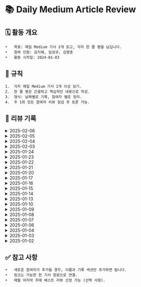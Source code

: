 # 📚 Daily Medium Article Review

## 🗓️ 활동 개요
	•	목표: 매일 Medium 기사 2개 읽고, 각자 한 줄 평을 남깁니다.
	•	참여 인원: 김지혜, 임성규, 김명훈
	•	활동 시작일: 2024-01-03

## 🌟 규칙
	1.	각자 매일 Medium 기사 2개 이상 읽기.
	2.	한 줄 평은 간결하고 핵심적인 내용으로 작성.
	3.	형식: 날짜별로 기록, 참여자 별로 정리.
	4.	주 1회 모든 참여자 리뷰 점검 후 토론 가능.

## 📝 리뷰 기록

<details>
	
<summary>2025-02-06</summary>

| **참여자** | **기사 제목**                  | **링크**      | **한 줄 평**                       |
|------------|--------------------------------|---------------|------------------------------------|
| 김지혜      | This Free React Library Will Blow Your Mind 😮— A Total Game-Changer!  |  [Link](https://medium.com/@letscodefuture/this-free-react-library-will-blow-your-mind-a-total-game-changer-15054bee0acb)  | 최소한의 종속성으로 다양한 애니메이션 컴포넌트 제공 라이브러리 소개지만 디테일하게 스타일이 잡혀있어서 팀프로젝트 적용은 힘들겠다 [추가요약](https://kzh4295.tistory.com/62) |
| 김지혜     | 12 Awesome Next.js Libraries to Supercharge Your Development! |  [Link](https://medium.com/lets-code-future/12-awesome-next-js-libraries-to-supercharge-your-development-38632f6ae6f3)    | 프론트에 새로 적용할 기술들을 탐색중이었는데 공통적으로 언급되는 zod, shadCdn가 적용해보기 적당할 거 같다|
| 임성규      | Stop Using .d.ts Files in TypeScript | [Link](https://medium.com/gitconnected/stop-using-d-ts-files-in-typescript-da01e4a71b26) | .d.ts(declaration file, not implementation file)을 직접 생성해서 쓰지마라. 자동생성은 ok |
| 임성규     | Async isn’t Asynchronous, You Are Being Lied To | [Link](https://medium.com/@impure/async-isnt-asynchronous-you-are-being-lied-to-e786cd8fbf30) | 진정한 비동기가아닌 블로킹 방지 |
</details>

<details>
	
<summary>2025-02-05</summary>

| **참여자** | **기사 제목**                  | **링크**      | **한 줄 평**                       |
|------------|--------------------------------|---------------|------------------------------------|
| 임성규      | The 10 Lifestyle Habits That Have Kept My Body Fat Low for 4 Years | [Link](https://medium.com/gitconnected/stop-using-d-ts-files-in-typescript-da01e4a71b26) | Way of maintaining low fat. |
| 임성규     | Deep Dive into CQRS — A Great Microservices Pattern | [Link](https://levelup.gitconnected.com/what-is-cqrs-8ddd74ca05bb) | cqrs. |
| 김지혜      | Top 10 Best React Libraries You Should Try in 2025  |  [Link](https://medium.com/lets-code-future/top-10-best-react-libraries-you-should-try-in-2025-3bb0db2ecffa)  | 리액트와 연계된 라이브러리 10개 추천 [추가요약](https://kzh4295.tistory.com/61) |
| 김지혜     | Top 16+ Modern React Libraries To Supercharge Your Next Big Project |  [Link](https://medium.com/@letscodefuture/top-16-modern-react-libraries-to-supercharge-your-next-big-project-78e912e95014)    | 리액트와 연계된 라이브러리 16개 추천 |
</details>

<details>
	
<summary>2025-02-04</summary>

| **참여자** | **기사 제목**                  | **링크**      | **한 줄 평**                       |
|------------|--------------------------------|---------------|------------------------------------|
| 임성규      | Can Node.js Really Handle Millions of Users? | [Link](https://javascript.plainenglish.io/can-node-js-really-handle-millions-of-users-e57415e4fb86) | absolutley. event 기반, nonblocking i/o 기반의 동작방식은 web traffic과 같은 i/o -bound tasks에 아주 적합하다. |
| 임성규     | Microservices with CQRS and Event Sourcing in TypeScript with NestJS | [Link](https://medium.com/gitconnected/microservices-with-cqrs-in-typescript-and-nestjs-5a8af0a56c3a) | cqrs, evevtsoursing, ddd example. |
| 김지혜      |  Day 1: Can You Solve This JavaScript Challenge? |  [Link](https://medium.com/javascript-in-plain-english/day-1-can-you-solve-this-javascript-challenge-13d78000534e)  | JS 루프의 동작방법 [추가요약](https://kzh4295.tistory.com/60) |
| 김지혜     | Next.js Rewrites and Redirects: A Deep Dive |  [Link](https://medium.com/front-end-world/next-js-rewrites-and-redirects-a-deep-dive-03c17da2c085)    | Rewrites와 Redirects의 역할 |
</details>


<details>
	
<summary>2025-02-03</summary>

| **참여자** | **기사 제목**                  | **링크**      | **한 줄 평**                       |
|------------|--------------------------------|---------------|------------------------------------|
| 임성규      | If You Can Answer These 7 Questions Correctly You’re Decent at JavaScript | [Link](https://levelup.gitconnected.com/if-you-can-answer-these-7-questions-correctly-youre-decent-at-javascript-71e0ce9d7ac9) | javascript 언어 이해도에 대한 흥미로운 질문 7가지 |
| 임성규     | 4 Microservices Caching Patterns at Wix | [Link](https://medium.com/wix-engineering/4-microservices-caching-patterns-at-wix-b4dfee1ae22f) | Wix에서 사용하는 4가지 caching pattern |
| 김지혜      | How to tackle Docker and Kubernetes” for Frontend, tutorial included |  [Link](https://medium.com/@rickmint/how-to-tackle-docker-and-kubernetes-for-frontend-tutorial-included-87e8b1d7d5f8)  | Docker와 Kubernetes에 대한 프런트엔드 개발자 가이드 요약 [추가요약](https://kzh4295.tistory.com/59) |
| 김지혜     | Kubernetes Deployment: Connect Your Front End to Your Back End With Nginx |  [Link](https://medium.com/better-programming/kubernetes-deployment-connect-your-front-end-to-your-back-end-with-nginx-7e4e7cfef177)    | 쿠버네티스 배포: Nginx를 사용해 프론트엔드와 백엔드 연결하기 |
</details>

<details>
	
<summary>2025-01-24</summary>

| **참여자** | **기사 제목**                  | **링크**      | **한 줄 평**                       |
|------------|--------------------------------|---------------|------------------------------------|
| 김명훈      | Java Spring Boot vs. Go (Golang) | [Link](https://medium.com/@bayramblog/java-spring-boot-vs-go-golang-aa5b0f010ff1)  | 전 세계가 인정하는 SpringBoot의 막강함, 그러나 역서 성능은 Go, 그러나 무지막지하게 막강한 성능이 굳이 필요하진 않다고 생각함 |
| 김명훈      | Interview: Why is Redis so fast even though it is single-threaded? Please state your insights on Redis’ thread model | [Link](https://medium.com/javarevisited/interview-why-is-redis-so-fast-even-though-it-is-single-threaded-bfe663dabe08) | 레디스에 대해 |
| 임성규      |  |  |  |
| 임성규      |  |  |  |
| 김지혜      |  |  |  |
| 김지혜      |  |  |  |
</details>


<details>
	
<summary>2025-01-23</summary>

| **참여자** | **기사 제목**                  | **링크**      | **한 줄 평**                       |
|------------|--------------------------------|---------------|------------------------------------|
| 김명훈       | Incredible performance increase in Spring Boot 3 applications with CDS | [Link](https://medium.com/@halilural5/incredible-performance-increase-in-spring-boot-applications-with-cds-5022ff81948f) | Java21 & SpringBoot3의 CDS 기능으로 메모리 절약 가능 |
| 김명훈       | Stop using if-else statements in Java | [Link](https://medium.com/javarevisited/stop-using-if-else-statements-in-java-57234e13bf9d) | 올바르지 못한 예제. 댓글처럼 enum 또는 switch를 사용하는 것이 더 좋아 보임. |
| 임성규      | Java: Event Driven architecture | [Link](https://medium.com/@alxkm/java-event-driven-architecture-dc456d324ba5) |  edd |
| 임성규     | 7 Most Commonly Used Design Patterns in Work | [Link](https://levelup.gitconnected.com/7-most-commonly-used-design-patterns-in-work-b0cb1fd797c5) | 실무에 자주쓰이는 디자인 패턴들 간단 소개. |
| 김지혜      | 리액트 19 업그레이드 가이드 |  [Link](https://velog.io/@eunbinn/react-19-upgrade-guide)  | 리액트 19 업그레이드 특징 [추가요약](https://kzh4295.tistory.com/57) |
| 김지혜     | 레고 인터페이스 패널로 알아보는 UX |  [Link](https://velog.io/@typo/the-ux-of-lego-interface-panels)    | 조직에 알맞는 인터페이스를 활용해 UX 경험을 개선하자 |
</details>

<details>
	
<summary>2025-01-22</summary>

| **참여자** | **기사 제목**                  | **링크**      | **한 줄 평**                       |
|------------|--------------------------------|---------------|------------------------------------|
| 김명훈     | [Book Reviews] Mastering the Java Virtual Machine         | [Link](https://medium.com/@tpbabparn/book-reviews-mastering-the-java-virtual-machine-198caaa7e83b) | Mastering the Java Virtual Machine 에 대한 리뷰 자바에 대한 전체적인 구조 및 jvm 등 짧은 리뷰 |
| 김명훈     | 9 Patterns and Coding Styles That Impact Java GC Performance | [Link](https://medium.com/@hynk/9-common-patterns-and-coding-style-that-impacts-java-gc-performance-6d4736298c1a) | Java GC의 최적화를 위한 코드스타일을 말하고 있지만 데이터를 수정하기보다 불변객체를 다루는 스타일이 비즈니스의 안정성을 가져오는데 이런 부분은 어떻게 할지 궁금해진다 |
| 임성규      | | [Link]() |  |
| 임성규     |  | [Link]() |  |
| 김지혜      | 리액트에서 INP를 효과적으로 최적화하는 5가지 팁  |  [Link](https://calendar.perfplanet.com/2024/5-tips-to-effectively-optimize-inp-in-react/)  | 돔 크기 조절 및 렌더링 시 최적화 팁 [추가요약](https://kzh4295.tistory.com/56) |
| 김지혜     | 실제 코드에서 리액트 컴파일러의 성능 |  [Link](https://www.developerway.com/posts/how-react-compiler-performs-on-real-code)    | 리액트 컴파일러의 특징 및 기존 코드 비교 |
</details>




<details>
	
<summary>2025-01-21</summary>

| **참여자** | **기사 제목**                  | **링크**      | **한 줄 평**                       |
|------------|--------------------------------|---------------|------------------------------------|
| 임성규      | From Messy to Masterpiece: The Art of Pythonic Coding | [Link](https://levelup.gitconnected.com/the-art-of-writing-python-that-reads-like-english-7499f117678c) | pythonic coding for qm and ai. |
| 임성규     | Concurrency vs Parallelism | [Link](https://medium.com/algomaster-io/concurrency-vs-parallelism-5df6ef285a02) | 동시성과 병렬성. 논리적과 물리적인 동시! |
| 김지혜      |  Mastering Next.js App Router: Best Practices for Structuring Your Application |  [Link](https://medium.com/@thiraphat-ps-dev/mastering-next-js-app-router-best-practices-for-structuring-your-application-3f8cf0c76580)  | Next.js의 주요 기능 및 구조 [추가요약](https://kzh4295.tistory.com/55) |
| 김지혜     | 3단계로 완성하는 유연한 디자인 시스템 |  [Link](https://techblog.lycorp.co.jp/ko/a-flexible-design-system-using-3-tier-tokens?ref=codenary)    | Figma, Storybook과 이 둘을 연계하는 토큰으로 구축하는 디자인 시스템|
</details>


<details>
	
<summary>2025-01-20</summary>

| **참여자** | **기사 제목**                  | **링크**      | **한 줄 평**                       |
|------------|--------------------------------|---------------|------------------------------------|
| 임성규      | S.O.L.I.D Principles Explained With Code | [Link](https://medium.com/algomaster-io/s-o-l-i-d-principles-explained-with-code-7118dbbe3dd6) | SOLID  |
| 임성규     | The 20 Essential Principles of Software Development: LoD, SoC, SOLID, and Beyond. | [Link](https://medium.com/gitconnected/the-20-essential-principles-of-software-development-lod-soc-solid-and-beyond-7a39a98b685d) | 20 필수 개발 원칙 |
| 김지혜      | (번역) 예제와 함께하는 유스 케이스(Use Case) 테스팅 튜토리얼  |  [Link](https://medium.com/@junghan92/%EB%B2%88%EC%97%AD-%EC%98%88%EC%A0%9C%EC%99%80-%ED%95%A8%EA%BB%98%ED%95%98%EB%8A%94-%EC%9C%A0%EC%8A%A4-%EC%BC%80%EC%9D%B4%EC%8A%A4-use-case-%ED%85%8C%EC%8A%A4%ED%8C%85-%ED%8A%9C%ED%86%A0%EB%A6%AC%EC%96%BC-60ee174fe1b7)  | 유스케이스 테스팅의 특징 및 중요성 [추가요약](https://kzh4295.tistory.com/54) |
| 김지혜     | (번역) 상태 전이(State transition) 테스팅 기법 |  [Link](https://medium.com/@junghan92/%EB%B2%88%EC%97%AD-%EC%83%81%ED%83%9C-%EC%A0%84%EC%9D%B4-state-transition-%ED%85%8C%EC%8A%A4%ED%8C%85-%EA%B8%B0%EB%B2%95-ec65c3f00286)    | 상태 전이 테스팅 기법|
</details>

<details>
	
<summary>2025-01-17</summary>

| **참여자** | **기사 제목**                  | **링크**      | **한 줄 평**                       |
|------------|--------------------------------|---------------|------------------------------------|
| 임성규      | How to Become a Strong Software Architect | [Link](https://medium.com/@azeynalli1990/how-to-become-a-strong-software-architect-c36e144fe2fd) | 단단한 소프트웨어 아키텍쳐 설계를는 시니어 개발자의 역량이며 이를 위한 커리큘럼! |
| 임성규     | Microservices Architectures: The SAGA Pattern | [Link](https://medium.com/stackademic/microservices-architectures-the-saga-pattern-e39e1c159718) | saga pattern - 분산 시스템에서 분산된 트랜잭션들을 공통적으로 처리하는 방법. compensating transaction을 활용하여 실패시 롤백시키며 이는 물리적 롤백이 아닌 롤백한것처럼 보이는 로직으로 구현한 방법이다. 비교할만한 방법으로 2PC 패턴이 있으며 이 패턴은 prepare 단계에서 연관된 모든 db에 락을 걸고 commit단계에서 성공시 commit, 실패시 모두 rollback시키며 서버간 강결합을 유도해 msa 환경의 취지에 어긋난다는 단점이 있는 것 같다. |
| 김지혜      |  Principles of Simplicity in Front-End Architecture |  [Link](https://medium.com/itnext/principles-of-simplicity-in-front-end-architecture-7bc92dcea788)  | 프런트 아키텍처 고려 요소 [추가요약](https://kzh4295.tistory.com/53) |
| 김지혜     | 프런트엔드 아키텍처 시각화하기 |  [Link](https://medium.com/@junghan92/%EB%B2%88%EC%97%AD-%ED%94%84%EB%9F%B0%ED%8A%B8%EC%97%94%EB%93%9C-%EC%95%84%ED%82%A4%ED%85%8D%EC%B2%98-%EC%8B%9C%EA%B0%81%ED%99%94%ED%95%98%EA%B8%B0-3ae9a3dd8e67)    | C4 모델을 이용한 아키텍처 시각화 |
</details>

<details>
	
<summary>2025-01-16</summary>

| **참여자** | **기사 제목**                  | **링크**      | **한 줄 평**                       |
|------------|--------------------------------|---------------|------------------------------------|
| 임성규      | 4 Paradoxes That Will Expand Your Thinking | [Link](https://medium.com/illumination/4-paradoxes-that-will-expand-your-thinking-7cce081bb766) | 사고를 확장시켜줄 4가지 역설. ex) '이 문장은 거짓이다'는 참일까요 거짓일까요 ? |
| 임성규     | Microservices: The Million-Dollar Mistake Your Company is Making | [Link](https://medium.com/gitconnected/microservices-the-million-dollar-mistake-your-company-is-making-c50eb428f732) | 마이크로서비스 아키텍처를 도입할 때 주의해야할 점. |
| 김지혜      |  4 Best Rate Limiting Solutions for Next.js Apps (2025) |  [Link](https://medium.com/startup-nextjs/4-best-rate-limiting-solutions-for-next-js-apps-2025-47fb1bd640a7)  | Next.js 애플리케이션에서 사용할 수 있는 4가지 주요 Rate Limiting 솔루션에 대한 요약 [추가요약](https://kzh4295.tistory.com/52) |
| 김지혜     | Zustand + React Query: A New Approach to State Management |  [Link](https://medium.com/@freeyeon96/zustand-react-query-new-state-management-7aad6090af56)    | Zustand와 React Query를 활용한 상태 관리 |
</details>

<details>
	
<summary>2025-01-15</summary>

| **참여자** | **기사 제목**                  | **링크**      | **한 줄 평**                       |
|------------|--------------------------------|---------------|------------------------------------|
| 임성규      | 16 Open-Source Projects to Improve Your Developer Workflow 👨‍💻🔥 | [Link](https://blog.stackademic.com/16-open-source-projects-to-improve-your-developer-workflow-fdd3b8c16e57) | 오픈소스 소개. |
| 임성규     | Python 3.14 Released — Top 5 Features You Must Know | [Link](https://blog.varunsingh.in/python-3-14-released-top-5-features-you-must-know-ad2a966e7a64) | python 3.14 review. |
| 김지혜 | Best Practices for Optimizing React Performance |  [Link](https://medium.com/@rashmipatil24/optimizing-react-performance-1b236bb24e0c)  | React 성능 최적화의 중요성 [추가요약](https://kzh4295.tistory.com/51) |
| 김지혜 | 70% Interviewer will ask these 5 React.js question [ 2025 ] |  [Link](https://medium.com/career-drill/70-interviewer-will-ask-these-5-react-js-question-2025-d90331e146d6)    | React.js 개발자 면접에서 자주 나오는 5가지 주요 질문과 답변 |
</details>

<details>
	
<summary>2025-01-14</summary>

| **참여자** | **기사 제목**                  | **링크**      | **한 줄 평**                       |
|------------|--------------------------------|---------------|------------------------------------|
| 임성규      | Fired From Meta After 1 Week: Here’s All The Dirt I Got | [Link](https://medium.com/@sebastiancarlos/fired-from-meta-after-1-week-heres-all-the-dirt-i-got-855e4e5a0d65) | 메타에서의 해고글(회고글x) |
| 임성규     | Notes to Myself on Software Engineering | [Link](https://medium.com/@francois.chollet/notes-to-myself-on-software-engineering-c890f16f4e4d) | developer가 아닌, frameworker가 아닌 software engineer가 되고 싶다. |
| 김지혜핑      | React Application Architecture: Part 2 |  [Link](https://levelup.gitconnected.com/react-application-architecture-part-2-28b35c293225)  | React 애플리케이션의 아키텍처와 레이어 설계에 대한 심층적인 가이드 2 [추가요약](https://kzh4295.tistory.com/50) |
| 김지혜핑은 PR을 할것인가?!  -> 쏘쏘리...   | React Application Architecture: Part 1 |  [Link](https://medium.com/gitconnected/react-application-architecture-part-1-26c185c78401)    | React 애플리케이션의 아키텍처와 레이어 설계에 대한 심층적인 가이드 1 |
</details>

<details>
	
<summary>2025-01-13</summary>

| **참여자** | **기사 제목**                  | **링크**      | **한 줄 평**                       |
|------------|--------------------------------|---------------|------------------------------------|
| 임성규      | Everyone is Wrong About the “S” in SOLID. | [Link](https://medium.com/stackademic/everyone-is-wrong-about-the-s-in-solid-e58404d83463) | 단일책임원칙(SRP)은 클래스가 하나의 목적을가지는것 이라기보다는(그렇다면 하나의 메소드만을 가져야할 것) 변경의 원인이 하나인 것. 따라서 내가 어떤 기능을 수정하려고 할 때 명확히 어떤 클래스를 수정해야할지 알겠다면 단일 책임원칙을 지켜서 클래스를 작성한것이다. |
| 임성규     | Only 1% of developers are able to find the bug in this code in less than 60 seconds | [Link](https://medium.com/@arnoldgunter/only-1-of-developers-can-find-the-error-in-this-code-90a6ae84378f) | javascript에서 return 후 newLine에 객체반환하면 return undefined되고 이후에 {}는 별도의 block으로 본다. |
| 김지혜      |  The Popover API: Building Modals Has Never Been Easier |  [Link](https://medium.com/javascript-in-plain-english/building-modals-has-never-been-easier-fe59d56b8478)  | 팝업을 네이티브로 접근하는 api가 나왔다! [추가요약](https://kzh4295.tistory.com/49) |
| 김지혜     | Mastering React’s Specialized Hooks: 7 Essential Hooks for Your Next Project |  [Link](https://medium.com/javascript-in-plain-english/mastering-reacts-specialized-hooks-7-essential-hooks-for-your-next-project-deec985aae20)    | 리액트의 특별한 훅 7가지 소개|
</details>


<details>
	
<summary>2025-01-10</summary>

| **참여자** | **기사 제목**                  | **링크**      | **한 줄 평**                       |
|------------|--------------------------------|---------------|------------------------------------|
| 임성규피잉 왜얼알유      | Memory Optimization Techniques You Must Know for Spring Boot Applications | [Link](https://medium.com/@rabinarayandev/memory-optimization-techniques-you-must-know-for-spring-boot-applications-d03c274f5d7e) | 연관관계에 있는 객체 지연로딩, JVM 최적화 설정(힙 최소 사이즈, 맥스 사이즈, G1 GC 사용여부, 클래스 메타데이터 최대 사이즈), 직렬화,역직렬화 로직 최적화, 컨넥션풀 설정 최적화를 통해 spring boot 서버에서 메모리 사용을 최작화 할 수 있고 이는 고성능 서버에서 중요한 작용을 할 것이다. |
| 임성규피잉     | 5 Reasons You Should NOT Migrate to Kotlin Multiplatform | [Link](https://medium.com/@robert.jamison/5-reasons-you-should-not-migrate-to-kotlin-multiplatform-99fff82c6eb5) | 모바일 앱 코틀린 멀티플랫폼으로 마이그레이션 해서는 안되는 이유, 하지만 코틀린 멀티플랫폼을 사용해보지 않았다면 당장 사용해보아라! |
| 김지혜픵      | (Sort of) Fixing autofocus in iOS Safari  |  [Link](https://medium.com/@brunn/autofocus-in-ios-safari-458215514a5f)  | ios에서는 정책상 사용자의 제스처없이 autoFocus를 지원하지 않는다고 합니다 [추가요약](https://kzh4295.tistory.com/48) |
| 김지혜픵     | 7 React Custom Hooks I Can’t Live Without in My Projects 🚀 |  [Link](https://medium.com/@letscodefuture/7-react-custom-hooks-i-cant-live-without-in-my-projects-2c06a02ecb2e)    | 실무에서 유용한 훅 7가지 소개 |
</details>


<details>
	
<summary>2025-01-09</summary>

| **참여자** | **기사 제목**                  | **링크**      | **한 줄 평**                       |
|------------|--------------------------------|---------------|------------------------------------|
| 임성규      | The big crypto opportunity in 2025 | [Link](https://medium.com/coinmonks/the-big-crypto-opportunity-in-2025-ea47c9f1e779) | Solana, ethureum환 경은 블록체인의 앱스토어이다. 다만 개발자를 제한하는게 상상력말고 곤 없는게 아이폰의 앱스토어와의 차이. |
| 임성규      | Why BLove DApp is the Perfect Platform for a Common Man | [Link](https://blovedapp.medium.com/why-blove-dapp-is-the-perfect-platform-for-a-common-man-3a3740ec5d19) | BLove DApp. |
| 김지혜픵      | Backend for Frontend (BFF) Architecture  |  [Link](https://medium.com/gitconnected/backend-for-frontend-bff-architecture-64fa9f316a5a)  | BFF 아키텍처는 다양한 프론트엔드 인터페이스에 필요한 데이터를 정확히 제공하며, 성능과 유연성을 개선하는 데 효과적입니다. 다만 관리 복잡성이 증가할 수 있으므로 적절한 설계와 운영이 필요합니다. 멀티 플랫폼 환경이나 마이크로서비스 구조를 사용하는 경우 특히 유용한 접근 방식입니다 [추가요약](https://kzh4295.tistory.com/47) |
| 김지혜픵     | ECMAScript 2024 (ES15): Unveiling the Latest JavaScript Features |  [Link](https://medium.com/javascript-in-plain-english/ecmascript-2024-es15-unveiling-the-latest-javascript-features-9186d72a10ae)    | ECMAScript 2024는 JavaScript 개발자들에게 더욱 강력하고 유연한 도구를 제공합니다. 새로운 기능들은 코드 작성의 효율성을 높이고, 복잡한 작업을 간소화하며, 최신 표준에 맞춘 개발 환경을 제공합니다.|
</details>

<details>
	
<summary>2025-01-08</summary>

| **참여자** | **기사 제목**                  | **링크**      | **한 줄 평**                       |
|------------|--------------------------------|---------------|------------------------------------|
| 임성규      | 7 Brand New APIs Every Developer Should Use in 2024 | [Link](https://medium.com/gitconnected/7-brand-new-apis-every-developer-should-use-in-2024-0d2a4a6b2839) | 7가지 2024년도에 새로운, 유용한 APIs |
| 임성규      | Be an Engineer, not a Frameworker | [Link](https://medium.com/@johndanielraines/be-an-engineer-not-a-frameworker-c58fe28d0c88) | Frameworker: framework가 제공한는 형식을 활용해서 작성. Programmer: 많은양의 코드를 읽고 작성해봄으로써 frameworker -> programmer로 진화. 같은 결과를 내는 코드를 다양한 형식으로 작성 가능. Engineer : 변화와 안정성의 밸런스를 잘 맞추어 작성할 줄 암. |
| 김지혜      | Micro Frontend Architecture |  [Link](https://levelup.gitconnected.com/micro-frontend-architecture-b14b3a2c39a0)  | 마이크로 프론트엔드 아키텍처는 복잡한 웹 애플리케이션을 작고 독립적인 모듈로 분할하는 현대적인 개발 접근 방식 [추가 요약](https://kzh4295.tistory.com/45) |
| 김지혜      | How to Build Websites That Load Before You Blink: Frontend Optimization Tips |  [Link](https://javascript.plainenglish.io/the-ultimate-guide-to-web-performance-essential-techniques-for-frontend-developers-c8638e5bf8d3)    | 웹 성능 최적화에 대한 포괄적인 가이드 |
</details>


<details>
	
<summary>2025-01-07</summary>

| **참여자** | **기사 제목**                  | **링크**      | **한 줄 평**                       |
|------------|--------------------------------|---------------|------------------------------------|
| 김지혜      | Boosting React.js Performance with Tree Shaking |  [Link](https://medium.com/nonstopio/boosting-react-js-performance-with-tree-shaking-ee77261d0c95)  | 트리 쉐이킹을 최소화하는 방안 [추가 요약](https://kzh4295.tistory.com/45) |
| 김지혜      | The Future of Frontend Development: Key Skills to Hire for in 2025 |  [Link](https://medium.com/javascript-in-plain-english/the-future-of-frontend-development-key-skills-to-hire-for-in-2025-d62801ab4e8c)    | 2025 프런트앤드에서 각광받는 분야 소개 |
| 임성규      | Push Notifications using SpringBoot and Firebase Cloud Messaging | [Link](https://medium.com/@rajdeepify/push-notifications-using-springboot-and-firebase-cloud-messaging-ad136746c57e) | spring boot, fcm 통해서 푸시 알림 전송하기. |
| 임성규      | Being Productive as a Google Software Engineer | [Link](https://levelup.gitconnected.com/being-productive-as-a-google-software-engineer-aa0ca8260d7a) | 구글 소프트웨어 엔지니어로서 생산적이 되는 법. |
</details>

<details>
	
<summary>2025-01-06</summary>

| **참여자** | **기사 제목**                  | **링크**      | **한 줄 평**                       |
|------------|--------------------------------|---------------|------------------------------------|
| 김지혜      | Advanced React Patterns and Best Practices | [Link](https://medium.com/@rashmipatil24/advanced-react-patterns-and-best-practices-74cd09a7c2d9)     | 3가지 React 패턴 소개 [추가 요약](https://kzh4295.tistory.com/44) |
| 김지혜      | You’re Using Context Providers the Wrong Way! Here’s How to Fix It | [Link](https://medium.devlander.com/youre-using-context-providers-the-wrong-way-here-s-how-to-fix-it-c91247b6e828)     | Context Provider의 올바른 사용법 |
| 임성규      | Using Rust at a startup: A cautionary tale | [Link](https://mdwdotla.medium.com/using-rust-at-a-startup-a-cautionary-tale-42ab823d9454) | 필자의 경험을 토대로 rust를 스타트업에서 사용하는 것에 대해 반대하는 이유들 설명. (새로운 개념들에 대한 러닝커브 존재, 다른 언어에 비해 라이브러리와 지원 기능이 아직 부족한게 많아서 구현에 시간이 오래걸림.) 단 굉장이 높은 수준의 퍼포먼스를 요구하는 기능에 대해서 사용하는 것을 적극 추천. |
| 임성규      | Which is the best, NestJS or Spring Boot? | [Link](https://medium.com/@raviyasas/which-is-the-best-nestjs-or-spring-boot-33393612790d) | nestjs vs spring |
</details>

<details>
	
<summary>2025-01-04</summary>

| **참여자** | **기사 제목**                  | **링크**      | **한 줄 평**                       |
|------------|--------------------------------|---------------|------------------------------------|
| 임성규      | Kotlin 2.0.0: A New Era in Kotlin Development          | [Link](https://halilozel1903.medium.com/kotlin-2-0-0-a-new-era-in-kotlin-development-14db8f6ec87c)     | kotliin2.0.0 메인 릴리즈에서 많은 것들이 발전했다. 최적화를 통해 컴파일러의 성능과 효율이 좋아졌으며 kotlin 기능중 일부인 kotlin multiplatform 기능이 강화됬다. 더많은 플랫폼과 타겟을 지원하여 kotlin multiplatform을 적용할 수 있게 되었으며, 다른 언어, 플랫폼과 상호운영성이 더 좋아져 기존 프로젝트에 적용시키는데 부담이 줄어들었다.  |

</details>

<details>
	
<summary>2025-01-03</summary>

| **참여자** | **기사 제목**                  | **링크**      | **한 줄 평**                       |
|------------|--------------------------------|---------------|------------------------------------|
| 김지혜      | Optimizing React Performance: Strategies to Avoid Unnecessary Re-Renders | [Link](https://javascript.plainenglish.io/optimizing-react-performance-strategies-to-avoid-unnecessary-re-renders-f8110b4e37b2)     | 렌더링 빈도 줄이는 방법 [추가 요약](https://kzh4295.tistory.com/43) |
| 김지혜      | A Guide to Building Reusable React Components | [Link](https://medium.com/@rashmipatil24/reusable-react-components-7b025f232ca4)     | 재사용 가능한 컴포넌트 |
| 임성규      | Are you a software developer or a software engineer?          | [Link](https://medium.com/@stevebishop_89684/are-you-a-software-developer-or-a-software-engineer-60a975502037)     | software engineer는 과학적 원리, 원칙을 활용하며 소프트웨어를 디자인하고 기술적 전문성을 다지는 역할에 가까우며, developer는 소프트웨어를 관리하고 설계된 디자인을 실행하는 역할에 가깝다. |
| 임성규      | How We Doubled the Performance of Our App When Using GUID/UUID Primary Keys in SQL          | [Link](https://medium.com/itnext/how-we-doubled-the-performance-of-our-app-when-using-guid-uuid-primary-keys-in-sql-f9e43d228e1e)     | GUID/UUID를 사용할 때, db성능을 두배 향상시킨 경험 - 클러스터형 인덱스 사용, 인덱스 접두사 사용 etc |
</details>

<details>
	
<summary>2025-01-02</summary>

| **참여자** | **기사 제목**                   | **링크**       | **한 줄 평**                      |
|------------|---------------------------------|---------------|-----------------------------------|
| 홍길동      | Effective Remote Work Strategies | [Link](#)     | 리모트 근무 생산성 팁이 실용적이었다. |
| 김철수      | Introduction to Machine Learning | [Link](#)     | 초심자에게 적합한 ML 개요를 잘 제공. |
| 김지혜      | Stop Overusing Console.log! Here's Why 🚫 (And Better Alternatives) | [Link](https://medium.com/stackademic/stop-overusing-console-log-heres-why-and-better-alternatives-e5e05ea69e75)     | console.log -> dir / clear / group - groupEnd / table / time - timeEnd  사용하여 파편화된 디버깅이 아닌 그룹화 또는 명확하여야한다 [추가 요약](https://kzh4295.tistory.com/42) |
| 김지혜      | Why Netflix Shifted from React to Vanilla JavaScript | [Link](https://medium.com/@lbq999/why-netflix-shifted-from-react-to-vanilla-javascript-be5a479ca14e)     | 넷플릭스에서 2017부터 정적인 페이지는 React -> vanillJS로 이관 중 |
</details>

## ✅ 참고 사항
	•	새로운 참여자가 추가될 경우, 이름과 기록 섹션만 추가하면 됩니다.
	•	링크는 가능한 한 기사 원문으로 연결.
	•	매월 마지막 주에 베스트 리뷰 선정 가능 (선택 사항).
